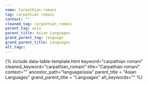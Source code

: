 ```yaml
---
name: Carpathian romani
tag: carpathian romani
context: ""
cleaned_tag: carpathian_romani
parent_tag: asia
parent_title: Asian Languages
grand_parent_tag: language
grand_parent_title: Languages
alt_tags: 
---
```


{% include data-table-template.html 
  keyword="carpathian romani" 
  cleaned_keyword="carpathian_romani" 
  title="Carpathian romani"
  context=""
  ancestor_path="language/asia" 
  parent_title = "Asian Languages"
  grand_parent_title = "Languages"
  alt_keywords=""
%}

